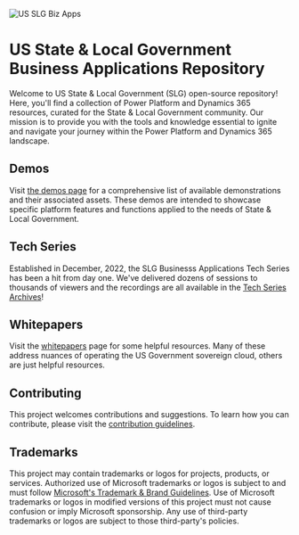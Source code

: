 ![US SLG Biz Apps](https://i.imgur.com/SsGb4nH.png)

# US State & Local Government Business Applications Repository
Welcome to US State & Local Government (SLG) open-source repository! Here, you'll find a collection of Power Platform and Dynamics 365 resources, curated for the State & Local Government community. Our mission is to provide you with the tools and knowledge essential to ignite and navigate your journey within the Power Platform and Dynamics 365 landscape. 

## Demos
Visit [the demos page](./demos/) for a comprehensive list of available demonstrations and their associated assets. These demos are intended to showcase specific platform features and functions applied to the needs of State & Local Government.

## Tech Series
Established in December, 2022, the SLG Businesss Applications Tech Series has been a hit from day one. We've delivered dozens of sessions to thousands of viewers and the recordings are all available in the [Tech Series Archives](./Tech%20Series/)!

## Whitepapers
Visit the [whitepapers](./white-papers/) page for some helpful resources. Many of these address nuances of operating the US Government sovereign cloud, others are just helpful resources.

## Contributing
This project welcomes contributions and suggestions. To learn how you can contribute, please visit the [contribution guidelines](./contributing/).

## Trademarks
This project may contain trademarks or logos for projects, products, or services. Authorized use of Microsoft 
trademarks or logos is subject to and must follow 
[Microsoft's Trademark & Brand Guidelines](https://www.microsoft.com/en-us/legal/intellectualproperty/trademarks/usage/general).
Use of Microsoft trademarks or logos in modified versions of this project must not cause confusion or imply Microsoft sponsorship.
Any use of third-party trademarks or logos are subject to those third-party's policies.
